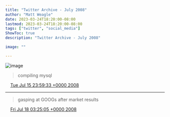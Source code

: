 ```yaml
---
title: "Twitter Archive - July 2008"
author: "Matt Weagle"
date: 2023-03-24T18:20:00-08:00
lastmod: 2023-03-24T18:20:00-08:00
tags: ["twitter", "social_media"]
ShowToc: true
description: "Twitter Archive - July 2008"

image: ""

---
```

![image](/sadtwitterbird3.jpg)

> compiling mysql

<img src="./media/tweet.ico" width="12" /> [Tue Jul 15 23:59:33 +0000 2008](https://twitter.com/mweagle/status/859506686)

----

> gasping at GOOGs after market results

<img src="./media/tweet.ico" width="12" /> [Fri Jul 18 03:25:05 +0000 2008](https://twitter.com/mweagle/status/861571302)